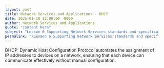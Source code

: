 ```yaml
---
layout: post
title: Network Services and Applications - DHCP
date: 2025-01-10 12:00:00 -0000
author: Network Services and Applications
quote: "content here"
subject: "Lesson 6 Supporting Network Services standards and specifications"
permalink: "/Lesson 6 Supporting Network Services standards and specifications/Network Services and Applications/Network Services and Applications - DHCP"
---
```


DHCP: Dynamic Host Configuration Protocol automates the assignment of IP addresses to devices on a network, ensuring that each device can communicate effectively without manual configuration.
